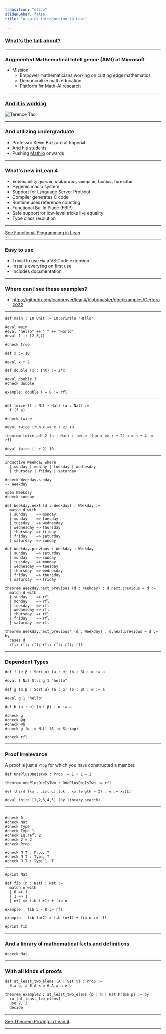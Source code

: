 ```yaml
---
transition: "slide"
slideNumber: false
title: "A quick introduction to Lean"

---
```


### [What's the talk about?](https://github.com/leanprover/lean4)

---

### Augmented Mathematical Intelligence (AMI) at Microsoft

- Mission
  - Empower mathematicians working on cutting edge mathematics
  - Demoncratize math education
  - Platform for Math-AI research

---

### [And it is working](https://mathstodon.xyz/@tao/111287749336059662)

![Terence Tao](images/tao.png)

---

### And utilizing undergraduate

- Professor Kevin Buzzard at Imperial
- And his students
- Pushing [Mathlib](https://www.imperial.ac.uk/people/k.buzzard) onwards

---

### What's new in Lean 4

- Entensibility: parser, elaborator, compiler, tactics, formatter
- Hygenic macro system
- Support for Language Server Protocol
- Compiler generates C code
- Runtime uses reference counting
- Functional But In Place (FBIP)
- Safe support for low-level tricks like equality
- Type class resolution

---

[See Functional Programming in Lean](https://leanprover.github.io/functional_programming_in_lean/)

---

### Easy to use

- Trivial to use via a VS Code extension
- Installs everyting on first use
- Includes documentation

---

### Where can I see these examples?

- https://github.com/leanprover/lean4/blob/master/doc/examples/Certora2022

---

```lean
def main : IO Unit := IO.println "Hello"

#eval main
#eval "hello" ++ " " ++ "world"
#eval 1 :: [2,3,4]

#check true

def x := 10

#eval x * 2

def double (x : Int) := 2*x

#eval double 3
#check double

example: double 4 = 8 := rfl
```

---

```lean
def twice (f : Nat → Nat) (a : Nat) :=
  f (f a)

#check twice

#eval twice (fun x => x + 2) 10

theorem twice_add_2 (a : Nat) : twice (fun x => x + 2) a = a + 4 := rfl

#eval twice (· + 2) 10
```

---

```lean
inductive Weekday where
  | sunday | monday | tuesday | wednesday
  | thursday | friday | saturday

#check Weekday.sunday
-- Weekday

open Weekday
#check sunday

def Weekday.next (d : Weekday) : Weekday :=
  match d with
  | sunday    => monday
  | monday    => tuesday
  | tuesday   => wednesday
  | wednesday => thursday
  | thursday  => friday
  | friday    => saturday
  | saturday  => sunday

def Weekday.previous : Weekday → Weekday
  | sunday    => saturday
  | monday    => sunday
  | tuesday   => monday
  | wednesday => tuesday
  | thursday  => wednesday
  | friday    => thursday
  | saturday  => friday

theorem Weekday.next_previous (d : Weekday) : d.next.previous = d :=
  match d with
  | sunday    => rfl
  | monday    => rfl
  | tuesday   => rfl
  | wednesday => rfl
  | thursday  => rfl
  | friday    => rfl
  | saturday  => rfl

theorem Weekday.next_previous' (d : Weekday) : d.next.previous = d := by 
  cases d 
  rfl; rfl; rfl; rfl; rfl; rfl; rfl

```

---

### Dependent Types

```lean
def f (α β : Sort u) (a : α) (b : β) : α := a

#eval f Nat String 1 "hello"

def g {α β : Sort u} (a : α) (b : β) : α := a

#eval g 1 "hello"

def h (a : α) (b : β) : α := a

#check g
#check @g
#check @h
#check g (α := Nat) (β := String)

#check rfl
```

---

### Proof irrelevance

A proof is just a `Prop` for which you have constructed a member.

```lean
def OnePlusOneIsTwo : Prop := 1 + 1 = 2

theorem onePlusOneIsTwo : OnePlusOneIsTwo := rfl

def third (xs : List α) (ok : xs.length > 2) : α := xs[2]

#eval third [1,2,3,4,5] (by library_search)

```

---

```lean

#check 0
#check Nat
#check Type
#check Type 1
#check Eq.refl 2
#check 2 = 2
#check Prop

#check Π T : Prop, T 
#check Π T : Type, T
#check Π T : Type 1, T  
```

---

```lean
#print Nat 

def fib (n : Nat) : Nat :=
  match n with
  | 0 => 1
  | 1 => 1
  | n+2 => fib (n+1) + fib n

example : fib 5 = 8 := rfl

example : fib (n+2) = fib (n+1) + fib n := rfl

#print fib
```

---

### And a library of mathematical facts and definitions

```lean
#check Nat.
```

---

### With all kinds of proofs

```lean
def at_least_two_elems (A : Set ℕ) : Prop :=
  ∃ a b, a ∈ A ∧ b ∈ A ∧ a ≠ b

theorem example2 : at_least_two_elems {p : ℕ | Nat.Prime p} := by
  rw [at_least_two_elems]
  use 2, 3
  decide
```

---

[See Theorem Proving in Lean 4](https://lean-lang.org/theorem_proving_in_lean4/)

---
